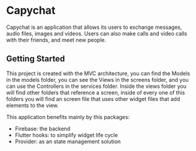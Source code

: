 # Capychat

Capychat is an application that allows its users to exchange messages, audio files, images and videos. Users can also make calls and video calls with their friends, and meet new people.


## Getting Started

This project is created with the MVC architecture, you can find the Models in the models folder, you can see the Views in the screens folder, and you can use the Controllers in the services folder. Inside the views folder you will find other folders that reference a screen, inside of every one of this folders you will find an screen file that uses other widget files that add elements to the view.

This application benefits mainly by this packages:
- Firebase: the backend
- Flutter hooks: to simplify widget life cycle
- Provider: as an state management solution

